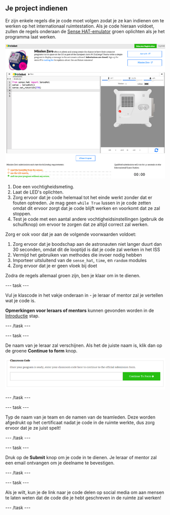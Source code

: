 ## Je project indienen

Er zijn enkele regels die je code moet volgen zodat je ze kan indienen om te werken op het internationaal ruimtestation. Als je code hieraan voldoet, zullen de regels onderaan de [Sense HAT-emulator](https://trinket.io/mission-zero) groen oplichten als je het programma laat werken.

![Een screenshot van de Mission Zero-Trinket-pagina's die de indien-knop tonen en de controlecriteria aan de linkerkant. De bovenste twee ("read humidity" en "use the LEDs") stain in orange test, de onderste ("runs without any errors") is green ](images/validation.png)

1. Doe een vochtigheidsmeting.
1. Laat de LED's oplichten.
1. Zorg ervoor dat je code helemaal tot het einde werkt zonder dat er fouten optreden. Je mag geen `while True` lussen in je code zetten omdat dit ervoor zorgt dat je code blijft werken en voorkomt dat ze zal stoppen.
1. Test je code met een aantal andere vochtigheidsinstellingen (gebruik de schuifknop) om ervoor te zorgen dat ze altijd correct zal werken.

Zorg er ook voor dat je aan de volgende voorwaarden voldoet:

1. Zorg ervoor dat je boodschap aan de astronauten niet langer duurt dan 30 seconden, omdat dit de looptijd is dat je code zal werken in het ISS
1. Vermijd het gebruiken van methodes die invoer nodig hebben
1. Importeer uitsluitend van de `sense_hat`, `time`, en `random` modules
1. Zorg ervoor dat je er geen vloek bij doet

Zodra de regels allemaal groen zijn, ben je klaar om in te dienen.

--- task ---

Vul je klascode in het vakje onderaan in - je leraar of mentor zal je vertellen wat je code is.

**Opmerkingen voor leraars of mentors** kunnen gevonden worden in de [Introductie](https://projects.raspberrypi.org/vls-BE/projects/astro-pi-mission-zero/1) stap.

--- /task ---

--- task ---

De naam van je leraar zal verschijnen. Als het de juiste naam is, klik dan op de groene **Continue to form** knop.

![Ga verder naar het formulier](images/continue-to-form.png)

--- /task ---

--- task ---

Typ de naam van je team en de namen van de teamleden. Deze worden afgedrukt op het certificaat nadat je code in de ruimte werkte, dus zorg ervoor dat je ze juist spelt!

--- /task ---

--- task ---

Druk op de **Submit** knop om je code in te dienen. Je leraar of mentor zal een email ontvangen om je deelname te bevestigen.

--- /task ---

--- task ---

Als je wilt, kun je de link naar je code delen op social media om aan mensen te laten weten dat de code die je hebt geschreven in de ruimte zal werken!

--- /task ---

